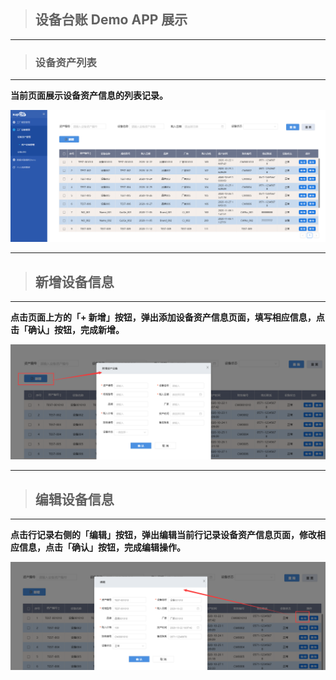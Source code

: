 > ## **设备台账 Demo APP 展示**

---

> ### **设备资产列表**

---

**当前页面展示设备资产信息的列表记录。**

![设备资产列表](assets/img/DeviceMana-pageList.png "设备资产列表")

---

> ## **新增设备信息**

---

**点击页面上方的「+ 新增」按钮，弹出添加设备资产信息页面，填写相应信息，点击「确认」按钮，完成新增。**

![新增设备信息](assets/img/DeviceMana-addDevice.png "新增设备信息")

---

> ## **编辑设备信息**

---

**点击行记录右侧的「编辑」按钮，弹出编辑当前行记录设备资产信息页面，修改相应信息，点击「确认」按钮，完成编辑操作。**

![编辑设备信息](assets/img/DeviceMana-editDevice.png "编辑设备信息")
